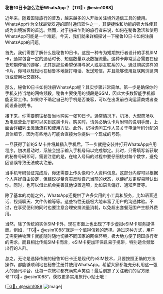 **秘鲁10日卡怎么注册WhatsApp？【TG💪+ @esim1088】**

近年来，随着国际旅行的普及，越来越多的人开始关注境外通信工具的使用。WhatsApp作为全球最受欢迎的即时通讯软件之一，其便捷性和功能的强大性使其成为出境游客的首选。然而，对于初来乍到的旅行者来说，如何在秘鲁激活和使用WhatsApp可能是一个难题。今天，我们就来详细探讨一下秘鲁10日卡如何注册WhatsApp的问题。

首先，我们需要了解什么是秘鲁10日卡。这是一种专为短期旅行者设计的手机SIM卡，通常包含一定的通话时长、短信数量以及数据流量。这种卡非常适合需要在秘鲁短期停留的游客，尤其是那些希望保持与家人或朋友联系的人。通过购买这样的卡片，你可以轻松地在秘鲁本地拨打电话、发送短信，并且能够使用互联网浏览网页或使用社交媒体。

那么，秘鲁10日卡如何注册WhatsApp呢？其实步骤非常简单。第一步是确保你的手机支持当地的网络频段。秘鲁主要使用的频段是GSM，因此大多数智能手机都能正常工作。如果你不确定自己的手机是否兼容，可以在出发前咨询运营商或者查阅设备说明书。

接下来，你需要前往秘鲁当地购买一张10日卡。通常情况下，机场、大型商场以及电信营业厅都可以买到这类卡片。购买时，请务必确认卡片附带的说明手册，上面会详细列出激活流程和使用方法。此外，记得询问工作人员关于电话号码分配的具体细节，因为有些地方可能会直接为你提供一个现成的号码。

一旦获得了新的SIM卡并将其插入手机后，下一步就是安装并打开WhatsApp应用程序。初次启动时，系统会提示输入手机号码以完成绑定。此时，只需填写新获取的秘鲁号码即可。需要注意的是，在输入号码的过程中要仔细核对每个数字，避免因错误导致无法成功注册。

当手机号码验证完成后，你还需要上传头像和个人资料信息。这部分内容可以根据个人喜好自由设定，但建议尽量真实反映自己当前的状态，以便好友更容易辨认出你。同时，也可以借此机会完善其他设置选项，比如语言偏好、通知声音等。

除了基本的功能之外，WhatsApp还提供了许多实用的小工具和服务，比如语音通话、视频聊天、文件传输等等。这些特性无疑极大地丰富了用户的沟通体验。不过，在享受便利的同时也要注意合理安排流量消耗，以免超出套餐范围产生额外费用。

当然，除了传统的实体SIM卡外，现在市面上也出现了不少虚拟eSIM卡服务提供商。例如，“TG💪+ @esim1088”就是一个值得信赖的选择。通过这种方式，用户无需更换物理卡就能随时随地切换不同国家的网络环境，极大地方便了跨国旅行者的需求。而且相比传统SIM卡而言，eSIM卡更加环保且易于携带，特别适合频繁出行的人群。

总之，无论是选择传统的秘鲁10日卡还是现代的eSIM技术，只要按照正确的方法操作，都能够顺利地在秘鲁注册并使用WhatsApp。希望大家都能充分利用这一强大的通讯平台，让每一次旅程都充满欢声笑语！最后别忘了关注我们的官方账号“TG💪+ @esim1088”，获取更多实用旅行小贴士哦！

[[TG💪+ @esim1088](https://t.me/s/esim1088) ![Image](https://i.postimg.cc/4NQfJmqS/Snipaste-2025-05-13-00-14-12.png)]